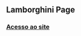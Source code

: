 ## Lamborghini Page
<h3><a href="https://lamborghini-page.netlify.app" target="_blank">Acesso ao site</a></h3>
